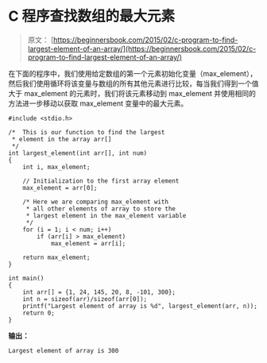 # C 程序查找数组的最大元素

> 原文： [https://beginnersbook.com/2015/02/c-program-to-find-largest-element-of-an-array/](https://beginnersbook.com/2015/02/c-program-to-find-largest-element-of-an-array/)

在下面的程序中，我们使用给定数组的第一个元素初始化变量（max_element），然后我们使用循环将该变量与数组的所有其他元素进行比较，每当我们得到一个值大于 max_element 的元素时，我们将该元素移动到 max_element 并使用相同的方法进一步移动以获取 max_element 变量中的最大元素。

```
#include <stdio.h>

/*  This is our function to find the largest
 * element in the array arr[]
 */
int largest_element(int arr[], int num)
{
    int i, max_element;

    // Initialization to the first array element
    max_element = arr[0];

    /* Here we are comparing max_element with
     * all other elements of array to store the 
     * largest element in the max_element variable
     */
    for (i = 1; i < num; i++)         
        if (arr[i] > max_element)
            max_element = arr[i];

    return max_element;
}

int main()
{
    int arr[] = {1, 24, 145, 20, 8, -101, 300};
    int n = sizeof(arr)/sizeof(arr[0]);
    printf("Largest element of array is %d", largest_element(arr, n));
    return 0;
}
```

**输出：**

```
Largest element of array is 300
```
